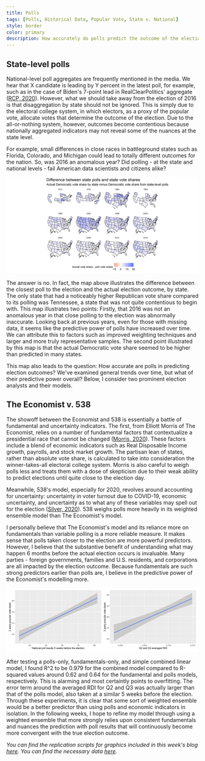 ```yaml
---
title: Polls
tags: [Polls, Historical Data, Popular Vote, State v. National]
style: border
color: primary
description: How accurately do polls predict the outcome of the election?
---
```


## State-level polls
National-level poll aggregates are frequently mentioned in the media. We hear that X candidate is leading by Y percent in the latest poll, for example, such as in the case of Biden's 7-point lead in RealClearPolitics' aggregate ([RCP, 2020](https://www.realclearpolitics.com/epolls/2020/president/us/general_election_trump_vs_biden-6247.html)). However, what we should take away from the election of 2016 is that disaggregation by state should not be ignored. This is simply due to the electoral college system, in which electors, as a proxy of the popular vote, allocate votes that determine the outcome of the election. Due to the all-or-nothing system, however, outcomes become contentious because nationally aggregated indicators may not reveal some of the nuances at the state level.

For example, small differences in close races in battleground states such as Florida, Colorado, and Michigan could lead to totally different outcomes for the nation. So, was 2016 an anomalous year? Did polling - at the state and national levels - fail American data scientists and citizens alike?

![](../figures/state_diff.png)

The answer is no. In fact, the map above illustrates the difference between the closest poll to the election and the actual election outcome, by state. The only state that had a noticeably higher Republican vote share compared to its polling was Tennessee, a state that was not quite contentious to begin with. This map illustrates two points: Firstly, that 2016 was not an anomalous year in that close polling to the election was abnormally inaccurate. Looking back at previous years, even for those with missing data, it seems like the predictive power of polls have increased over time. We can attribute this to factors such as improved weighting techniques and larger and more truly representative samples. The second point illustrated by this map is that the actual Democratic vote share seemed to be higher than predicted in many states.

This map also leads to the question: How accurate are polls in predicting election outcomes? We've examined general trends over time, but what of their predictive power overall? Below, I consider two prominent election analysts and their models.

## The Economist v. 538
The showoff between the Economist and 538 is essentially a battle of fundamental and uncertainty indicators. The first, from Elliott Morris of The Economist, relies on a number of fundamental factors that contextualize a presidential race that cannot be changed ([Morris, 2020](https://projects.economist.com/us-2020-forecast/president/how-this-works)). These factors include a blend of economic indicators such as Real Disposable Income growth, payrolls, and stock market growth. The partisan lean of states, rather than absolute vote share, is calculated to take into consideration the winner-takes-all electoral college system. Morris is also careful to weigh polls less and treats them with a dose of skepticism due to their weak ability to predict elections until quite close to the election day.

Meanwhile, 538's model, especially for 2020, revolves around accounting for uncertainty: uncertainty in voter turnout due to COVID-19, economic uncertainty, and uncertainty as to what any of these variables may spell out for the election ([Silver, 2020](https://fivethirtyeight.com/features/how-fivethirtyeights-2020-presidential-forecast-works-and-whats-different-because-of-covid-19/)). 538 weighs polls more heavily in its weighted ensemble model than The Economist's model.

I personally believe that The Economist's model and its reliance more on fundamentals than variable polling is a more reliable measure. It makes sense that polls taken closer to the election are more powerful predictors. However, I believe that the substantive benefit of understanding what may happen 6 months before the actual election occurs is invaluable. Many parties - foreign governments, families and U.S. residents, and corporations are all impacted by the election outcome. Because fundamentals are such strong predictors earlier than polls are, I believe in the predictive power of the Economist's modelling more.

![](../figures/pnf.png)

After testing a polls-only, fundamentals-only, and simple combined linear model, I found R^2 to be 0.979 for the combined model compared to R-squared values around 0.62 and 0.64 for the fundamental and polls models, respectively. This is alarming and most certaintly points to overfitting. The error term around the averaged RDI for Q2 and Q3 was actually larger than that of the polls model, also taken at a similar 5 weeks before the election. Through these experiments, it is clear that some sort of weighted ensemble would be a better predictor than using polls and economic indicators in isolation. In the following weeks, I hope to refine my model through using a weighted ensemble that more strongly relies upon consistent fundamentals and nuances the prediction with poll results that will continuously become more convergent with the true election outcome.



*You can find the replication scripts for graphics included in this week's blog [here](https://github.com/caievelyn/election-analytics/blob/master/scripts/2019_09_27_script.R). You can find the necessary data [here](https://github.com/caievelyn/election-analytics/tree/master/data).*

